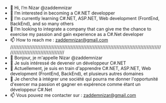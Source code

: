 - 👋 Hi, I’m Nizar @zaddemnizar
- 👀 I’m interested in becoming a C#.NET developper
- 🌱 I’m currently learning C#.NET, ASP.NET, Web development (FrontEnd, BackEnd), and so many others
- 💞️ I’m looking to integrate a company that can give me the chance to exercise my passion and gain experience as a C#.Net developer
- 📫 How to reach me : zaddemnizar@gmail.com
/////////////////////////////////////////////////////////////////////////////////////////////////////////////////////////////////
- 👋 Bonjour, je m'appelle Nizar @zaddemnizar
- 👀 Je suis intéressé de deveneir un développeur C#.NET
- 🌱 Actuellement, je suis en train d'apprendre C#.NET, ASP.NET, Web development (FrontEnd, BackEnd), et plusieurs autres domaines
- 💞️ Je cherche à intégrer une société qui pourra me donner l'opportunité d'exercer ma passion et gagner en expérence comme étant un développeur C#.Net
- 📫 Vous pouvez me contacter sur : zaddemnizar@gmail.com

<!---
zaddemnizar/zaddemnizar is a ✨ special ✨ repository because its `README.md` (this file) appears on your GitHub profile.
You can click the Preview link to take a look at your changes.
--->
